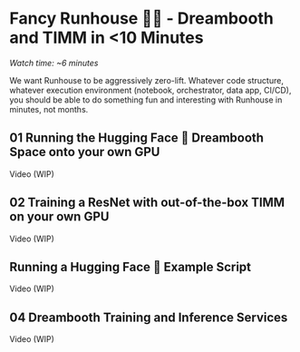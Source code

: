 # Fancy Runhouse 🧑‍🎨 - Dreambooth and TIMM in <10 Minutes

_Watch time: ~6 minutes_

We want Runhouse to be aggressively zero-lift. Whatever code
structure, whatever execution environment (notebook, 
orchestrator, data app, CI/CD), you should be able to do something fun
and interesting with Runhouse in minutes, not months.

## 01 Running the Hugging Face 🤗 Dreambooth Space onto your own GPU

Video (WIP)

## 02 Training a ResNet with out-of-the-box TIMM on your own GPU

Video (WIP)

## Running a Hugging Face 🤗 Example Script

Video (WIP)

## 04 Dreambooth Training and Inference Services 

Video (WIP)
